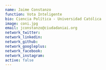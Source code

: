 ```yaml
---
name: Jaime Constanzo
function: Vota Inteligente
bio: Ciencia Política - Universidad Católica
image: coni.jpg
email: jconstanzo@ciudadaniai.org
network_twitter:
network_linkedin:
network_github:
network_googleplus:
network_facebook:
network_instagram:
active: false
---
```

